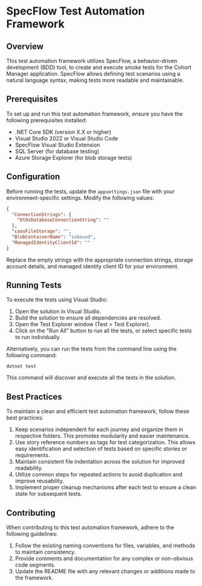 # SpecFlow Test Automation Framework

## Overview
This test automation framework utilizes SpecFlow, a behavior-driven development (BDD) tool, to create and execute smoke tests for the Cohort Manager application. SpecFlow allows defining test scenarios using a natural language syntax, making tests more readable and maintainable.

## Prerequisites
To set up and run this test automation framework, ensure you have the following prerequisites installed:

- .NET Core SDK (version X.X or higher)
- Visual Studio 2022 or Visual Studio Code
- SpecFlow Visual Studio Extension
- SQL Server (for database testing)
- Azure Storage Explorer (for blob storage tests)

## Configuration
Before running the tests, update the `appsettings.json` file with your environment-specific settings. Modify the following values:

```json
{
  "ConnectionStrings": {
    "DtOsDatabaseConnectionString": ""
  },
  "caasFileStorage": "",
  "BlobContainerName": "inbound",
  "ManagedIdentityClientId": ""
}
```

Replace the empty strings with the appropriate connection strings, storage account details, and managed identity client ID for your environment.

## Running Tests
To execute the tests using Visual Studio:

1. Open the solution in Visual Studio.
2. Build the solution to ensure all dependencies are resolved.
3. Open the Test Explorer window (Test > Test Explorer).
4. Click on the "Run All" button to run all the tests, or select specific tests to run individually.

Alternatively, you can run the tests from the command line using the following command:

```
dotnet test
```

This command will discover and execute all the tests in the solution.

## Best Practices
To maintain a clean and efficient test automation framework, follow these best practices:

1. Keep scenarios independent for each journey and organize them in respective folders. This promotes modularity and easier maintenance.
2. Use story reference numbers as tags for test categorization. This allows easy identification and selection of tests based on specific stories or requirements.
3. Maintain consistent file indentation across the solution for improved readability.
4. Utilize common steps for repeated actions to avoid duplication and improve reusability.
5. Implement proper cleanup mechanisms after each test to ensure a clean state for subsequent tests.

## Contributing
When contributing to this test automation framework, adhere to the following guidelines:

1. Follow the existing naming conventions for files, variables, and methods to maintain consistency.
2. Provide comments and documentation for any complex or non-obvious code segments.
3. Update the README file with any relevant changes or additions made to the framework.
